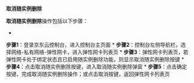 **取消随实例删除**

**取消随实例删除**操作包括以下步骤：

* 
**步骤1**：登录京东云控制台，进入控制台主页面
* 
**步骤2**：控制台左侧导航栏，选择网络-私有网络-弹性网卡，进入弹性网卡列表页
* 
**步骤3**：弹性网卡列表页，若弹性网卡处于绑定状态且已启用随实例删除功能，则显示取消随实例删除按键
* 
**步骤4**：点击取消随实例删除按键，进入取消随实例删除弹窗
* 
**步骤5**：点击确定按键，完成取消随实例删除操作；或点击取消按键，返回弹性网卡列表页